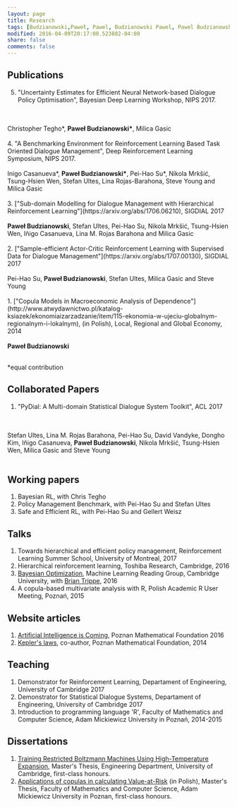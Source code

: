 ```yaml
---
layout: page
title: Research
tags: [Budzianowski,Paweł, Pawel, Budzianowski Pawel, Pawel Budzianowski, pawelbudzianowski, pawel budzianowski, research page]
modified: 2016-04-09T20:17:00.523882-04:00
share: false
comments: false
---
```


## Publications
5. "Uncertainty Estimates for Efficient Neural Network-based Dialogue Policy Optimisation", Bayesian Deep Learning Workshop, NIPS 2017.
<br />
<br />
Christopher Tegho*, <b>Paweł Budzianowski*</b>, Milica Gasic
<br />
<br />
4. "A Benchmarking Environment for Reinforcement Learning Based Task Oriented Dialogue Management", Deep Reinforcement Learning Symposium, NIPS 2017.
<br />
<br />
Inigo Casanueva*, <b>Paweł Budzianowski*</b>, Pei-Hao Su*, Nikola Mrkšić, Tsung-Hsien Wen, Stefan Ultes, Lina Rojas-Barahona, Steve Young and Milica Gasic
<br />
<br />
3. ["Sub-domain Modelling for Dialogue Management with Hierarchical Reinforcement Learning"](https://arxiv.org/abs/1706.06210), SIGDIAL 2017
<br />
<br />
<b>Paweł Budzianowski</b>, Stefan Ultes, Pei-Hao Su, Nikola Mrkšić, Tsung-Hsien Wen, Iñigo Casanueva, Lina M. Rojas Barahona and Milica Gasic
<br />
<br />
2. ["Sample-efficient Actor-Critic Reinforcement Learning with Supervised Data for Dialogue Management"](https://arxiv.org/abs/1707.00130), SIGDIAL 2017 
<br />
<br />
Pei-Hao Su, <b>Paweł Budzianowski</b>, Stefan Ultes, Milica Gasic and Steve Young
<br />
<br />
1. ["Copula Models in Macroeconomic Analysis of Dependence"](http://www.atwydawnictwo.pl/katalog-ksiazek/ekonomiaizarzadzanie/item/115-ekonomia-w-ujeciu-globalnym-regionalnym-i-lokalnym), (in Polish), Local, Regional and Global Economy, 2014
<br/>
<br/>
<b>Paweł Budzianowski</b>
<br />
<br />

*equal contribution

## Collaborated Papers
1. "PyDial: A Multi-domain Statistical Dialogue System Toolkit", ACL 2017 
<br />
<br />
Stefan Ultes, Lina M. Rojas Barahona, Pei-Hao Su, David Vandyke, Dongho Kim, Iñigo Casanueva, <b>Paweł Budzianowski</b>, Nikola Mrkšić, Tsung-Hsien Wen, Milica Gasic and Steve Young
<br />
<br />

## Working papers
1. Bayesian RL, with Chris Tegho 
2. Policy Management Benchmark, with Pei-Hao Su and Stefan Ultes
3. Safe and Efficient RL, with Pei-Hao Su and Gellert Weisz 

## Talks
1. Towards hierarchical and efficient policy management, Reinforcement Learning Summer School, University of Montreal, 2017
2. Hierarchical reinforcement learning, Toshiba Research, Cambridge, 2016 
3. [Bayesian Optimization](https://github.com/budzianowski/budzianowski.github.io/blob/master/data/bayOptMLG.pdf), Machine Learning Reading Group, Cambridge University, with [Brian Trippe](http://www.briantrippe.com/), 2016
4. A copula-based multivariate analysis with R, Polish Academic R User Meeting, Poznań, 2015

## Website articles
1. [Artificial Intelligence is Coming](https://matematyka.poznan.pl/artykul/sztuczna-inteligencja-nadchodzi-czyli-krotki-poradnik-jak-zbudowac-inteligentna-maszyne/#easy-footnote-3), Poznan Mathematical Foundation 2016
2. [Kepler's laws](https://matematyka.poznan.pl/artykul/prawa-keplera/), co-author, Poznan Mathematical Foundation, 2014

## Teaching
1. Demonstrator for Reinforcement Learning, Departament of Engineering, University of Cambridge 2017
2. Demonstrator for Statistical Dialogue Systems, Departament of Engineering, University of Cambridge 2017
3. Introduction to programming language 'R', Faculty of Mathematics and Computer Science, Adam Mickiewicz University in Poznań, 2014-2015

## Dissertations
1. [Training Restricted Boltzmann Machines Using High-Temperature Expansion](https://github.com/budzianowski/DBN/blob/master/thesis/thesis.pdf), Master's Thesis, Engineering Department, University of Cambridge, first-class honours.
2. [Applications of copulas in calculating Value-at-Risk](https://github.com/budzianowski/budzianowski.github.io/blob/master/data/Pawe%C5%82_Budzianowski.pdf) (in Polish), Master's Thesis, Faculty of Mathematics and Computer Science, Adam Mickiewicz University in Poznan, first-class honours.

